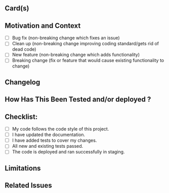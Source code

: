 <!--- Provide a general summary of your changes in the Title above -->
<!--- This is expected to be read by humans, avoid Jira tickets number and cie -->

## Card(s)

<!-- Epic + stories or Hotfix related to the PR -->
<!-- Trello support card(s) related to the PR -->

## Motivation and Context

<!--- Why is this change required? What problem does it solve? What is the rationals of your implementation -->
<!--- You can copy/paste Jira content if it provides context and prevent you from repeating yoursel -->
<!--- What types of changes does your code introduce? Put an `x` in all the boxes that apply: -->

- [ ] Bug fix (non-breaking change which fixes an issue)
- [ ] Clean up (non-breaking change improving coding standard/gets rid of dead code)
- [ ] New feature (non-breaking change which adds functionality)
- [ ] Breaking change (fix or feature that would cause existing functionality to change)

## Changelog

<!--- Describe your changes in detail -->

## How Has This Been Tested and/or deployed ?

<!--- Please describe in detail how you tested your changes. -->
<!--- Is the code deployed in preproduction ? Did you use production data to test integrations ?. -->


## Checklist:

<!--- Go over all the following points, and put an `x` in all the boxes that apply. -->
<!--- If you're unsure about any of these, don't hesitate to ask. We're here to help! -->

- [ ] My code follows the code style of this project.
- [ ] I have updated the documentation.
- [ ] I have added tests to cover my changes.
- [ ] All new and existing tests passed.
- [ ] The code is deployed and ran successfully in staging.

## Limitations

<!--- In case your code still leave open issues or temporary workaround,
make sure to notify the project maintainer so he won't have to discover
it by himself -->

## Related Issues

<!--- If suggesting a new feature or change, please discuss it in an issue first -->
<!--- If fixing a bug, there should be an issue describing it with steps to reproduce -->
<!--- Please link to the issue here: -->

